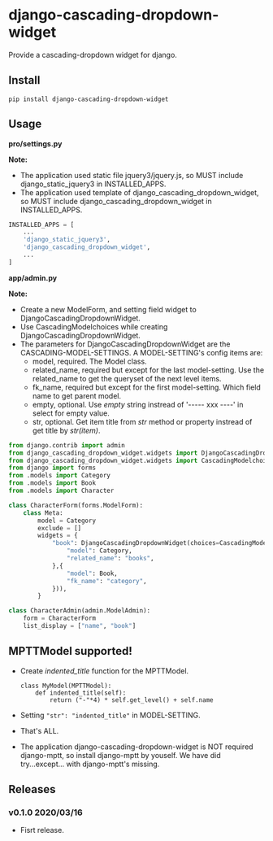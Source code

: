 # django-cascading-dropdown-widget

Provide a cascading-dropdown widget for django.

## Install

```shell
pip install django-cascading-dropdown-widget
```

## Usage

**pro/settings.py**

**Note:**

- The application used static file jquery3/jquery.js, so MUST include django_static_jquery3 in INSTALLED_APPS.
- The application used template of django_cascading_dropdown_widget, so MUST include django_cascading_dropdown_widget in INSTALLED_APPS.

```python
INSTALLED_APPS = [
    ...
    'django_static_jquery3',
    'django_cascading_dropdown_widget',
    ...
]
```

**app/admin.py**

**Note:**

- Create a new ModelForm, and setting field widget to DjangoCascadingDropdownWidget.
- Use CascadingModelchoices while creating DjangoCascadingDropdownWidget.
- The parameters for DjangoCascadingDropdownWidget are the CASCADING-MODEL-SETTINGS. A MODEL-SETTING's config items are:
    - model, required. The Model class.
    - related_name, required but except for the last model-setting. Use the related_name to get the queryset of the next level items.
    - fk_name, required but except for the first model-setting. Which field name to get parent model.
    - empty, optional. Use *empty* string instread of '----- xxx ----' in select for empty value.
    - str, optional. Get item title from *str* method or property instread of get title by *str(item)*.

```python
from django.contrib import admin
from django_cascading_dropdown_widget.widgets import DjangoCascadingDropdownWidget
from django_cascading_dropdown_widget.widgets import CascadingModelchoices
from django import forms
from .models import Category
from .models import Book
from .models import Character

class CharacterForm(forms.ModelForm):
    class Meta:
        model = Category
        exclude = []
        widgets = {
            "book": DjangoCascadingDropdownWidget(choices=CascadingModelchoices({
                "model": Category,
                "related_name": "books",
            },{
                "model": Book,
                "fk_name": "category",
            })),
        }

class CharacterAdmin(admin.ModelAdmin):
    form = CharacterForm
    list_display = ["name", "book"]
```

## MPTTModel supported!

- Create *indented_title* function for the MPTTModel.

    ```
    class MyModel(MPTTModel):
        def indented_title(self):
            return ("-"*4) * self.get_level() + self.name
    ```

- Setting ```"str": "indented_title"``` in MODEL-SETTING.
- That's ALL.
- The application django-cascading-dropdown-widget is NOT required django-mptt, so install django-mptt by youself. We have did try...except... with django-mptt's missing.

## Releases

### v0.1.0 2020/03/16

- Fisrt release.